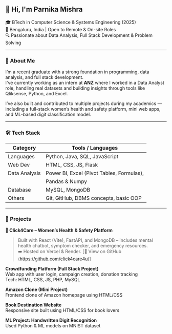 ## 👋 Hi, I'm Parnika Mishra

🎓 BTech in Computer Science & Systems Engineering (2025)  
📍 Bengaluru, India | Open to Remote & On-site Roles  
🔍 Passionate about Data Analysis, Full Stack Development & Problem Solving

---
### 📌 About Me

I’m a recent graduate with a strong foundation in programming, data analysis, and full stack development.  
I've currently working as an intern at **ANZ** where I worked in a Data Analyst role, handling real datasets and building insights through tools like Qliksense, Python, and Excel.

I’ve also built and contributed to multiple projects during my academics — including a full-stack women’s health and safety platform, mini web apps, and ML-based digit classification model.

---


### 🛠 Tech Stack

| Category        | Tools / Languages                                  |
|---------------- |----------------------------------------------------|
| Languages       | Python, Java, SQL, JavaScript                      |
| Web Dev         | HTML, CSS, JS, Flask                               |
| Data Analysis   | Power BI, Excel (Pivot Tables, Formulas),          |
|                 |  Pandas & Numpy                                    |
| Database        | MySQL, MongoDB                                     |
| Others          | Git, GitHub, DBMS concepts, basic OOP              |

---

### 📌 Projects

**🔗 Click4Care – Women’s Health & Safety Platform**  
> Built with React (Vite), FastAPI, and MongoDB – includes mental health chatbot, symptom checker, and emergency resources.  
➡️ Hosted on Vercel & Render. 
[📂 View on GitHub (https://github.com/click4care4u)]

**Crowdfunding Platform (Full Stack Project)**  
Web app with user login, campaign creation, donation tracking  
Tech: HTML, CSS, JS, PHP, MySQL

**Amazon Clone (Mini Project)**  
Frontend clone of Amazon homepage using HTML/CSS

**Book Destination Website**  
Responsive site built using HTML/CSS for book lovers

**ML Project: Handwritten Digit Recognition**  
Used Python & ML models  on MNIST dataset
